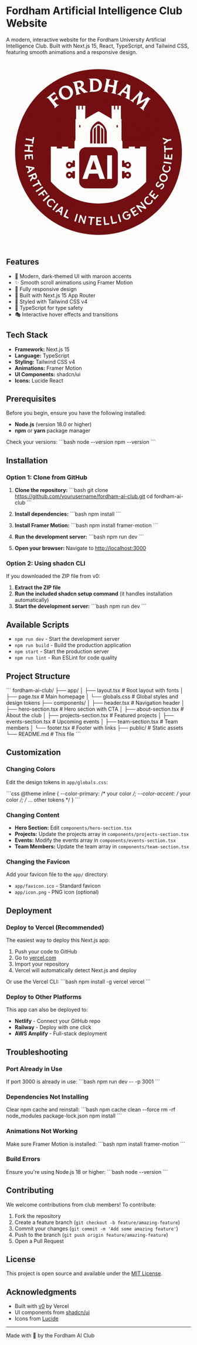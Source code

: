 # Fordham Artificial Intelligence Club Website

A modern, interactive website for the Fordham University Artificial Intelligence Club. Built with Next.js 15, React, TypeScript, and Tailwind CSS, featuring smooth animations and a responsive design.

![Fordham GSB AI Society](public/fgsbais_logo.png)

## Features

- 🎨 Modern, dark-themed UI with maroon accents
- ✨ Smooth scroll animations using Framer Motion
- 📱 Fully responsive design
- 🚀 Built with Next.js 15 App Router
- 💎 Styled with Tailwind CSS v4
- 🎯 TypeScript for type safety
- 🎭 Interactive hover effects and transitions

## Tech Stack

- **Framework:** Next.js 15
- **Language:** TypeScript
- **Styling:** Tailwind CSS v4
- **Animations:** Framer Motion
- **UI Components:** shadcn/ui
- **Icons:** Lucide React

## Prerequisites

Before you begin, ensure you have the following installed:
- **Node.js** (version 18.0 or higher)
- **npm** or **yarn** package manager

Check your versions:
\`\`\`bash
node --version
npm --version
\`\`\`

## Installation

### Option 1: Clone from GitHub

1. **Clone the repository:**
\`\`\`bash
git clone https://github.com/yourusername/fordham-ai-club.git
cd fordham-ai-club
\`\`\`

2. **Install dependencies:**
\`\`\`bash
npm install
\`\`\`

3. **Install Framer Motion:**
\`\`\`bash
npm install framer-motion
\`\`\`

4. **Run the development server:**
\`\`\`bash
npm run dev
\`\`\`

5. **Open your browser:**
Navigate to [http://localhost:3000](http://localhost:3000)

### Option 2: Using shadcn CLI

If you downloaded the ZIP file from v0:

1. **Extract the ZIP file**
2. **Run the included shadcn setup command** (it handles installation automatically)
3. **Start the development server:**
\`\`\`bash
npm run dev
\`\`\`

## Available Scripts

- `npm run dev` - Start the development server
- `npm run build` - Build the production application
- `npm start` - Start the production server
- `npm run lint` - Run ESLint for code quality

## Project Structure

\`\`\`
fordham-ai-club/
├── app/
│   ├── layout.tsx          # Root layout with fonts
│   ├── page.tsx            # Main homepage
│   └── globals.css         # Global styles and design tokens
├── components/
│   ├── header.tsx          # Navigation header
│   ├── hero-section.tsx    # Hero section with CTA
│   ├── about-section.tsx   # About the club
│   ├── projects-section.tsx # Featured projects
│   ├── events-section.tsx  # Upcoming events
│   ├── team-section.tsx    # Team members
│   └── footer.tsx          # Footer with links
├── public/                 # Static assets
└── README.md              # This file
\`\`\`

## Customization

### Changing Colors

Edit the design tokens in `app/globals.css`:

\`\`\`css
@theme inline {
  --color-primary: /* your color */;
  --color-accent: /* your color */;
  /* ... other tokens */
}
\`\`\`

### Changing Content

- **Hero Section:** Edit `components/hero-section.tsx`
- **Projects:** Update the projects array in `components/projects-section.tsx`
- **Events:** Modify the events array in `components/events-section.tsx`
- **Team Members:** Update the team array in `components/team-section.tsx`

### Changing the Favicon

Add your favicon file to the `app/` directory:
- `app/favicon.ico` - Standard favicon
- `app/icon.png` - PNG icon (optional)

## Deployment

### Deploy to Vercel (Recommended)

The easiest way to deploy this Next.js app:

1. Push your code to GitHub
2. Go to [vercel.com](https://vercel.com)
3. Import your repository
4. Vercel will automatically detect Next.js and deploy

Or use the Vercel CLI:
\`\`\`bash
npm install -g vercel
vercel
\`\`\`

### Deploy to Other Platforms

This app can also be deployed to:
- **Netlify** - Connect your GitHub repo
- **Railway** - Deploy with one click
- **AWS Amplify** - Full-stack deployment

## Troubleshooting

### Port Already in Use
If port 3000 is already in use:
\`\`\`bash
npm run dev -- -p 3001
\`\`\`

### Dependencies Not Installing
Clear npm cache and reinstall:
\`\`\`bash
npm cache clean --force
rm -rf node_modules package-lock.json
npm install
\`\`\`

### Animations Not Working
Make sure Framer Motion is installed:
\`\`\`bash
npm install framer-motion
\`\`\`

### Build Errors
Ensure you're using Node.js 18 or higher:
\`\`\`bash
node --version
\`\`\`

## Contributing

We welcome contributions from club members! To contribute:

1. Fork the repository
2. Create a feature branch (`git checkout -b feature/amazing-feature`)
3. Commit your changes (`git commit -m 'Add some amazing feature'`)
4. Push to the branch (`git push origin feature/amazing-feature`)
5. Open a Pull Request

## License

This project is open source and available under the [MIT License](LICENSE).


## Acknowledgments

- Built with [v0](https://v0.dev) by Vercel
- UI components from [shadcn/ui](https://ui.shadcn.com)
- Icons from [Lucide](https://lucide.dev)

---

Made with 💜 by the Fordham AI Club
